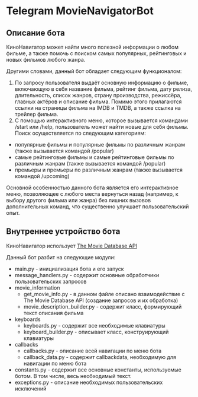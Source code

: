 # Telegram MovieNavigatorBot #

## Описание бота ##

КиноНавигатор может найти много полезной информации о любом фильме, а также помочь с поиском самых популярных, рейтинговых и новых фильмов любого жанра. 

Другими словами, данный бот обладает следующим функционалом:
1. По запросу пользователя выдаёт основную информацию о фильме, включающую в себя название фильма, рейтинг фильма, дату релиза, длительность, список жанров, страну производства, режиссёра, главных актёров и описание фильма. 
Помимо этого прилагаются ссылки на страницы фильма на IMDB и TMDB, а также ссылка на трейлер фильма.
2. С помощью интерактивного меню, которое вызывается командами /start или /help, пользователь может найти новые для себя фильмы. Поиск осуществляется по следующим категориям:
- популярные фильмы и популярные фильмы по различным жанрам (также вызывается командой /popular)
- самые рейтинговые фильмы и самые рейтинговые фильмы по различным жанрам (также вызывается командой /popular)
- премьеры и премьеры по различным жанрам (также вызывается командой /upcoming)

Основной особенностью данного бота является его интерактивное меню, позволяющее с любого места вернуться назад (например, к выбору другого фильма или жанра) без лишних вызовов дополнительных команд, что существенно улучшает пользовательский опыт. 

## Внутреннее устройство бота ##

КиноНавигатор использует [The Movie Database API](https://developers.themoviedb.org/3/getting-started/introduction)

Данный бот разбит на следующие модули:
- main.py - инициализация бота и его запуск
- message_handlers.py - содержит основные обработчики пользовательских запросов
- movie_information
  - get_movie_info.py - в данном файле описано взаимодействие с The Movie Database API (создание запросов и их обработка)
  - movie_description_builder.py - содержит класс, формирующий текст описания фильма
- keyboards
  - keyboards.py - содержит все необходимые клавиатуры
  - keyboard_builder.py - описывает класс, конструирующий клавиатуры
- callbacks
  - callbacks.py - описание всей навигации по меню бота
  - callback_data.py - содержит callbackdata, необходимую для навигации по меню бота
- constants.py - содержит все основные константы, используемые ботом. В том числе, весь необходимый текст.
- exceptions.py - описание необходимых пользовательских исключений
